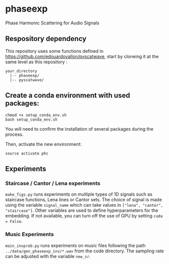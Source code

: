 # phaseexp
Phase Harmonic Scattering for Audio Signals

## Respository dependency

This repository uses some functions defined in https://github.com/edouardoyallon/pyscatwave, start by cloneing it at the same level as this repository :
```
your_directory
  |-- phaseexp/
  |-- pyscatwave/
```

## Create a conda environment with used packages:

```
chmod +x setup_conda_env.sh
bash setup_conda_env.sh
```
You will need to confirm the installation of several packages during the process.

Then, activate the new environment:
```
source activate phc
```

## Experiments

### Staircase / Cantor / Lena experiments

`make_figs.py` runs experiments on multiple types of 1D signals such as staircase functions, Lena lines or Cantor sets. The choice of signal is made using the variable `signal_name` which can take values in `["lena", "cantor", "staircase"]`.
Other variables are used to define hyperparameters for the embedding.
If not available, you can turn off the use of GPU by setting `cuda = False`.

### Music Experiments

`main_invprob.py` runs experiments on music files following the path `../data/gen_phaseexp_inv/*.wav` from the code directory.
The sampling rate can be adjusted with the variable `new_sr`.
